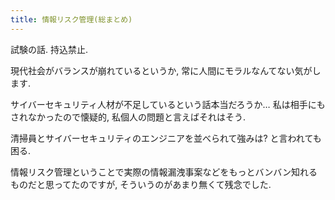 ```yaml
---
title: 情報リスク管理(総まとめ)
---
```


試験の話.
持込禁止.

現代社会がバランスが崩れているというか,
常に人間にモラルなんてない気がします.

サイバーセキュリティ人材が不足しているという話本当だろうか…
私は相手にもされなかったので懐疑的,
私個人の問題と言えばそれはそう.

清掃員とサイバーセキュリティのエンジニアを並べられて強みは?
と言われても困る.

情報リスク管理ということで実際の情報漏洩事案などをもっとバンバン知れるものだと思ってたのですが,
そういうのがあまり無くて残念でした.
